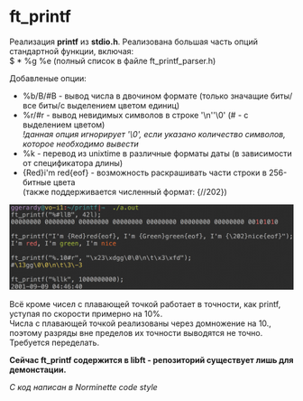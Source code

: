 # ft_printf

Реализация **printf** из **stdio.h**.
Реализована большая часть опций стандартной функции, включая:  
$ \* %g %e (полный список в файле ft_printf_parser.h)

Добавленые опции:
+ %b/B/#B - вывод числа в двочином формате (только значащие биты/все биты/с выделением цветом единиц)
+ %r/#r - вывод невидимых символов в строке '\n''\0' (# - с выделением цветом)  
  *!данная опция игнорирует '\0', если указано количество символов, которое необходимо вывести*
+ %k - перевод из unixtime в различные форматы даты (в зависимости от спецификатора длины)
+ {Red}i'm red{eof} - возможность раскрашивать части строки в 256-битные цвета   
(также поддерживается численный формат: {//202})

![custom_options](https://raw.githubusercontent.com/liftchampion/ft_printf/master/imgs/custom.png)

Всё кроме чисел с плавающей точкой работает в точности, как printf, уступая по скорости примерно на 10%.  
Числа с плавающей точкой реализованы через домножение на 10., поэтому разряды вне пределов их точности выводятся не точно.  
Требуется переделать.

**Сейчас ft_printf содержится в libft - репозиторий существует лишь для демонстации.** 

*C код написан в Norminette code style*
